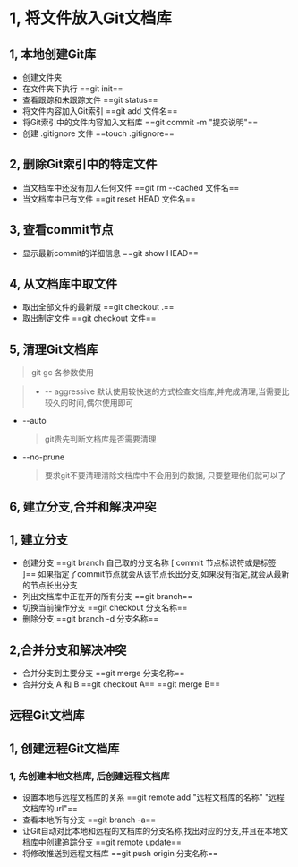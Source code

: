 # 1, 将文件放入Git文档库

## 1, 本地创建Git库

- 创建文件夹
- 在文件夹下执行 ==git init==
- 查看跟踪和未跟踪文件 ==git status==
- 将文件内容加入Git索引 ==git add 文件名==
- 将Git索引中的文件内容加入文档库 ==git commit -m "提交说明"==
- 创建 .gitignore 文件 ==touch .gitignore==

## 2, 删除Git索引中的特定文件

- 当文档库中还没有加入任何文件 ==git rm --cached 文件名==
- 当文档库中已有文件 ==git reset HEAD 文件名==

## 3, 查看commit节点

- 显示最新commit的详细信息 ==git show HEAD==

## 4, 从文档库中取文件

- 取出全部文件的最新版 ==git checkout .==
- 取出制定文件 ==git checkout 文件==

## 5, 清理Git文档库

> git gc 各参数使用

> - -- aggressive 默认使用较快速的方式检查文档库,并完成清理,当需要比较久的时间,偶尔使用即可

- --auto

  > git贵先判断文档库是否需要清理

- --no-prune

  > 要求git不要清理清除文档库中不会用到的数据, 只要整理他们就可以了

## 6, 建立分支,合并和解决冲突

## 1, 建立分支

- 创建分支 ==git branch 自己取的分支名称 [ commit 节点标识符或是标签 ]== 如果指定了commit节点就会从该节点长出分支,如果没有指定,就会从最新的节点长出分支
- 列出文档库中正在开的所有分支 ==git branch==
- 切换当前操作分支 ==git checkout 分支名称==
- 删除分支 ==git branch -d 分支名称==

## 2,合并分支和解决冲突

- 合并分支到主要分支 ==git merge 分支名称==
- 合并分支 A 和 B ==git checkout A== ==git merge B==

## 远程Git文档库

## 1, 创建远程Git文档库

### 1, 先创建本地文档库, 后创建远程文档库

- 设置本地与远程文档库的关系 ==git remote add "远程文档库的名称" "远程文档库的url"==
- 查看本地所有分支 ==git branch -a==
- 让Git自动对比本地和远程的文档库的分支名称,找出对应的分支,并且在本地文档库中创建追踪分支 ==git remote update==
- 将修改推送到远程文档库 ==git push origin 分支名称==
